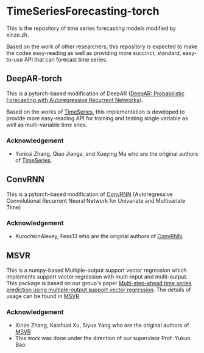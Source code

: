 # TimeSeriesForecasting-torch
This is the repository of time series forecasting models modified by xinze.zh.

Based on the work of other researchers, this repository is expected to make the codes easy-reading as well as providing more succinct, standard, easy-to-use API that can forecast time series.

## DeepAR-torch
This is a pytorch-based modification of DeepAR ([DeepAR: Probabilistic Forecasting with Autoregressive Recurrent Networks](https://arxiv.org/abs/1704.04110)).

Based on the works of [TimeSeries](https://github.com/zhykoties/TimeSeries), this implementation is developed to provide more easy-reading API for training and testing single variable as well as multi-variable time sries.

### Acknowledgement
- Yunkai Zhang, Qiao Jianga, and Xueying Ma who are the original authors of [TimeSeries](https://github.com/zhykoties/TimeSeries).


## ConvRNN
This is a pytorch-based modification of [ConvRNN](https://github.com/KurochkinAlexey/ConvRNN) (Autoregressive Convolutional Recurrent Neural
Network for Univariate and Multivariate Time)

### Acknowledgement
- KurochkinAlexey, Fess13 who are the original authors of [ConvRNN](https://github.com/KurochkinAlexey/ConvRNN).


## MSVR
This is a numpy-based Multiple-output support vector regression which implements support vector regression with multi-input and multi-output. This package is based on our group's paper [Multi-step-ahead time series prediction using multiple-output support vector regression](https://www.sciencedirect.com/science/article/abs/pii/S092523121300917X).
The details of usage can be found in [MSVR](https://github.com/Analytics-for-Forecasting/msvr).

### Acknowledgement
- Xinze Zhang, Kaishuai Xu, Siyue Yang who are the original authors of [MSVR](https://github.com/Analytics-for-Forecasting/msvr)
- This work was done under the direction of our supervisor Prof. Yukun Bao.

